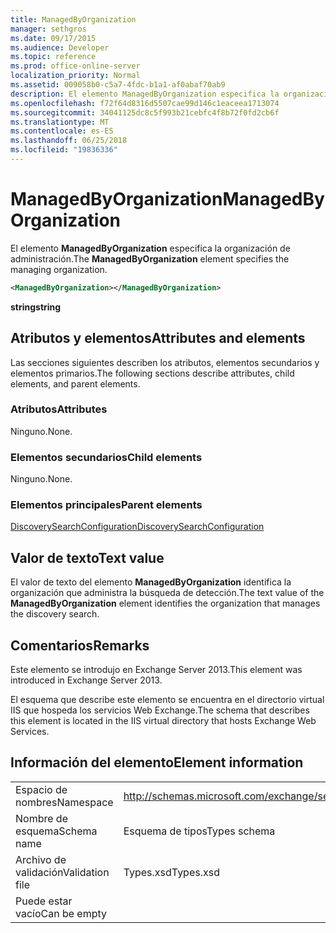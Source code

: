 ```yaml
---
title: ManagedByOrganization
manager: sethgros
ms.date: 09/17/2015
ms.audience: Developer
ms.topic: reference
ms.prod: office-online-server
localization_priority: Normal
ms.assetid: 009058b0-c5a7-4fdc-b1a1-af0abaf70ab9
description: El elemento ManagedByOrganization especifica la organización de administración.
ms.openlocfilehash: f72f64d8316d5507cae99d146c1eaceea1713074
ms.sourcegitcommit: 34041125dc8c5f993b21cebfc4f8b72f0fd2cb6f
ms.translationtype: MT
ms.contentlocale: es-ES
ms.lasthandoff: 06/25/2018
ms.locfileid: "19836336"
---
```

# <a name="managedbyorganization"></a><span data-ttu-id="37cbf-103">ManagedByOrganization</span><span class="sxs-lookup"><span data-stu-id="37cbf-103">ManagedByOrganization</span></span>

<span data-ttu-id="37cbf-104">El elemento **ManagedByOrganization** especifica la organización de administración.</span><span class="sxs-lookup"><span data-stu-id="37cbf-104">The **ManagedByOrganization** element specifies the managing organization.</span></span> 
  
```XML
<ManagedByOrganization></ManagedByOrganization>
```

 <span data-ttu-id="37cbf-105">**string**</span><span class="sxs-lookup"><span data-stu-id="37cbf-105">**string**</span></span>
## <a name="attributes-and-elements"></a><span data-ttu-id="37cbf-106">Atributos y elementos</span><span class="sxs-lookup"><span data-stu-id="37cbf-106">Attributes and elements</span></span>

<span data-ttu-id="37cbf-107">Las secciones siguientes describen los atributos, elementos secundarios y elementos primarios.</span><span class="sxs-lookup"><span data-stu-id="37cbf-107">The following sections describe attributes, child elements, and parent elements.</span></span>
  
### <a name="attributes"></a><span data-ttu-id="37cbf-108">Atributos</span><span class="sxs-lookup"><span data-stu-id="37cbf-108">Attributes</span></span>

<span data-ttu-id="37cbf-109">Ninguno.</span><span class="sxs-lookup"><span data-stu-id="37cbf-109">None.</span></span>
  
### <a name="child-elements"></a><span data-ttu-id="37cbf-110">Elementos secundarios</span><span class="sxs-lookup"><span data-stu-id="37cbf-110">Child elements</span></span>

<span data-ttu-id="37cbf-111">Ninguno.</span><span class="sxs-lookup"><span data-stu-id="37cbf-111">None.</span></span>
  
### <a name="parent-elements"></a><span data-ttu-id="37cbf-112">Elementos principales</span><span class="sxs-lookup"><span data-stu-id="37cbf-112">Parent elements</span></span>

[<span data-ttu-id="37cbf-113">DiscoverySearchConfiguration</span><span class="sxs-lookup"><span data-stu-id="37cbf-113">DiscoverySearchConfiguration</span></span>](discoverysearchconfiguration.md)
  
## <a name="text-value"></a><span data-ttu-id="37cbf-114">Valor de texto</span><span class="sxs-lookup"><span data-stu-id="37cbf-114">Text value</span></span>

<span data-ttu-id="37cbf-115">El valor de texto del elemento **ManagedByOrganization** identifica la organización que administra la búsqueda de detección.</span><span class="sxs-lookup"><span data-stu-id="37cbf-115">The text value of the **ManagedByOrganization** element identifies the organization that manages the discovery search.</span></span> 
  
## <a name="remarks"></a><span data-ttu-id="37cbf-116">Comentarios</span><span class="sxs-lookup"><span data-stu-id="37cbf-116">Remarks</span></span>

<span data-ttu-id="37cbf-117">Este elemento se introdujo en Exchange Server 2013.</span><span class="sxs-lookup"><span data-stu-id="37cbf-117">This element was introduced in Exchange Server 2013.</span></span>
  
<span data-ttu-id="37cbf-118">El esquema que describe este elemento se encuentra en el directorio virtual IIS que hospeda los servicios Web Exchange.</span><span class="sxs-lookup"><span data-stu-id="37cbf-118">The schema that describes this element is located in the IIS virtual directory that hosts Exchange Web Services.</span></span>
  
## <a name="element-information"></a><span data-ttu-id="37cbf-119">Información del elemento</span><span class="sxs-lookup"><span data-stu-id="37cbf-119">Element information</span></span>

|||
|:-----|:-----|
|<span data-ttu-id="37cbf-120">Espacio de nombres</span><span class="sxs-lookup"><span data-stu-id="37cbf-120">Namespace</span></span>  <br/> |http://schemas.microsoft.com/exchange/services/2006/types  <br/> |
|<span data-ttu-id="37cbf-121">Nombre de esquema</span><span class="sxs-lookup"><span data-stu-id="37cbf-121">Schema name</span></span>  <br/> |<span data-ttu-id="37cbf-122">Esquema de tipos</span><span class="sxs-lookup"><span data-stu-id="37cbf-122">Types schema</span></span>  <br/> |
|<span data-ttu-id="37cbf-123">Archivo de validación</span><span class="sxs-lookup"><span data-stu-id="37cbf-123">Validation file</span></span>  <br/> |<span data-ttu-id="37cbf-124">Types.xsd</span><span class="sxs-lookup"><span data-stu-id="37cbf-124">Types.xsd</span></span>  <br/> |
|<span data-ttu-id="37cbf-125">Puede estar vacío</span><span class="sxs-lookup"><span data-stu-id="37cbf-125">Can be empty</span></span>  <br/> ||
   

